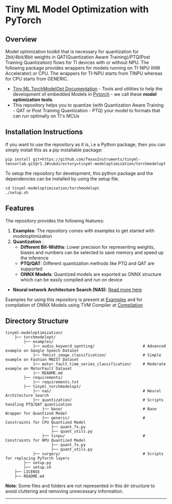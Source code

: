 # Tiny ML Model Optimization with PyTorch

## Overview
Model optimization toolkit that is necessary for quantization for 2bit/4bit/8bit weights in QAT(Quantization Aware Training)/PTQ(Post Training Quantization) flows for TI devices with or without NPU. The following package provides wrappers for models running on TI-NPU (HW Accelerator) or CPU. The wrappers for TI-NPU starts from TINPU whereas for CPU starts from GENERIC.

* [Tiny ML TorchModelOpt Documentation](./torchmodelopt/) - Tools and utilities to help the development of embedded Models in [Pytorch](https://pytorch.org) - we call these **model optimization tools**.
* This repository helps you to quantize (with Quantization Aware Training - QAT or Post Training Quantization - PTQ) your model to formats that can run optimally on TI's MCUs

## Installation Instructions

If you want to use the repository as it is, i.e a Python package, then you can simply install this as a pip installable package:

```commandline
pip install git+https://github.com/TexasInstruments/tinyml-tensorlab.git@r1.1#subdirectory=tinyml-modeloptimization/torchmodelopt
```

To setup the repository for development, this python package and the dependencies can be installed by using the setup file.

```commandline
cd tinyml-modeloptimization/torchmodelopt
./setup.sh
```

## Features

The repository provides the following features:
1. **Examples**: The repository comes with examples to get started with modeloptimization
2. **Quantization** :
   * **Different Bit-Widths**: Lower precision for representing weights, biases and numbers can be selected to save memory and speed up the inference
   * **PTQ/QAT**: Different quantization methods like PTQ and QAT are supported
   * **ONNX Models**: Quantized models are exported as ONNX structure which can be easily compiled and run on device
*  **Neural network Architecture Search (NAS)**: [Read more here](./tinyml_torchmodelopt/nas/readme.md)

Examples for using this repository is present at [Examples](./torchmodelopt/examples/) and for compilation of ONNX Models using TVM Compiler at [Compilation](https://software-dl.ti.com/mctools/nnc/mcu/users_guide/index.html)

## Directory Structure

```
tinyml-modeloptimization/
    ├── torchmodelopt/
        ├── examples/
            ├── audio_keyword_spotting/                     # Advanced example on Google Speech Dataset
            ├── fmnist_image_classification/                # Simple example on Fashion MNIST Dataset
            ├── motor_fault_time_series_classification/     # Moderate example on MotorFault Dataset
            ├── README.md    
        ├── requirements/
            ├── requirements.txt
        ├── tinyml_torchmodelopt/
            ├── nas/                                        # Neural Architecture Search
            ├── quantization/                               # Scripts handling PTQ/QAT quantization
                ├── base/                                   # Base Wrapper for Quantized Model
                ├── generic/                                # Constraints for CPU Quantized Model
                    ├── quant_fx.py
                    ├── quant_utils.py
                ├── tinpu/                                  # Constraints for NPU Quantized Model
                    ├── quant_fx.py
                    ├── quant_utils.py
            ├── surgery/                                    # Scripts for replacing PyTorch layers
        ├── setup.py
        ├── setup.sh
    ├── LICENSE
    ├── README.md
```

**Note**: Some files and folders are not represented in this dir structure to avoid cluttering and removing unnecessary information.

---